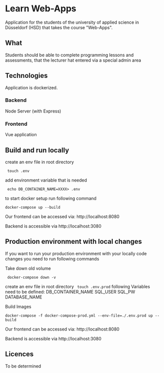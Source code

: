 # Learn Web-Apps
Application for the students of the university of applied science in Düsseldorf (HSD)
that takes the course "Web-Apps".

## What
Students should be able to complete programming lessons and assessments, that the lecturer hat entered via a special admin area

## Technologies
Application is dockerized.
### Backend
Node Server (with Express)

### Frontend
Vue application

## Build and run locally
create an env file in root directory

``` touch .env```

add environment variable that is needed
 
``` echo DB_CONTAINER_NAME=XXXX> .env```
 
to start docker setup run following command

``` docker-compose up --build ```

Our frontend can be accessed via: http://localhost:8080

Backend is accessible via http://localhost:3080

## Production environment with local changes
If you want to run your production environment with your locally code changes you need to run following commands

Take down old volume

``` docker-compose down -v```

create an env file in root directory ``` touch .env.prod```
following Variables need to be defined: DB_CONTAINER_NAME SQL_USER SQL_PW DATABASE_NAME

Build Images

 ```docker-compose -f docker-compose-prod.yml --env-file=./.env.prod up --build```

Our frontend can be accessed via: http://localhost:8080

Backend is accessible via http://localhost:3080

## Licences
To be determined


